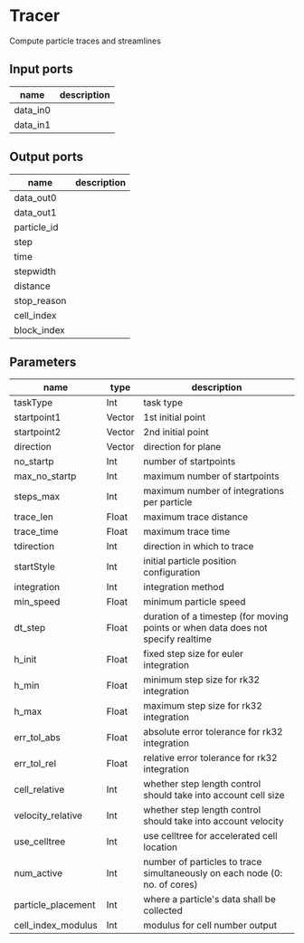 
# Tracer
Compute particle traces and streamlines

## Input ports
|name|description|
|-|-|
|data_in0||
|data_in1||



## Output ports
|name|description|
|-|-|
|data_out0||
|data_out1||
|particle_id||
|step||
|time||
|stepwidth||
|distance||
|stop_reason||
|cell_index||
|block_index||



## Parameters
|name|type|description|
|-|-|-|
|taskType|Int|task type|
|startpoint1|Vector|1st initial point|
|startpoint2|Vector|2nd initial point|
|direction|Vector|direction for plane|
|no_startp|Int|number of startpoints|
|max_no_startp|Int|maximum number of startpoints|
|steps_max|Int|maximum number of integrations per particle|
|trace_len|Float|maximum trace distance|
|trace_time|Float|maximum trace time|
|tdirection|Int|direction in which to trace|
|startStyle|Int|initial particle position configuration|
|integration|Int|integration method|
|min_speed|Float|minimum particle speed|
|dt_step|Float|duration of a timestep (for moving points or when data does not specify realtime|
|h_init|Float|fixed step size for euler integration|
|h_min|Float|minimum step size for rk32 integration|
|h_max|Float|maximum step size for rk32 integration|
|err_tol_abs|Float|absolute error tolerance for rk32 integration|
|err_tol_rel|Float|relative error tolerance for rk32 integration|
|cell_relative|Int|whether step length control should take into account cell size|
|velocity_relative|Int|whether step length control should take into account velocity|
|use_celltree|Int|use celltree for accelerated cell location|
|num_active|Int|number of particles to trace simultaneously on each node (0: no. of cores)|
|particle_placement|Int|where a particle's data shall be collected|
|cell_index_modulus|Int|modulus for cell number output|
